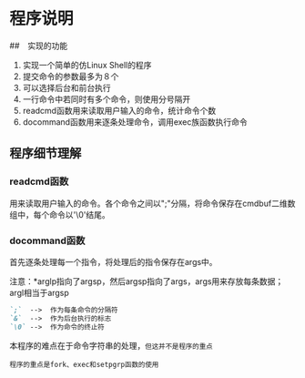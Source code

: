 # 程序说明

##　实现的功能

1. 实现一个简单的仿Linux Shell的程序
2. 提交命令的参数最多为８个
3. 可以选择后台和前台执行
4. 一行命令中若同时有多个命令，则使用分号隔开
5. readcmd函数用来读取用户输入的命令，统计命令个数
6. docommand函数用来逐条处理命令，调用exec族函数执行命令

## 程序细节理解

### readcmd函数

用来读取用户输入的命令。各个命令之间以";"分隔，将命令保存在cmdbuf二维数组中，每个命令以'\0'结尾。

### docommand函数

首先逐条处理每一个指令，将处理后的指令保存在args中。

注意：*arglp指向了argsp，然后argsp指向了args，args用来存放每条数据；argl相当于argsp

```markdown
`;`  -->  作为每条命令的分隔符
`&`  -->  作为后台执行的标志
`\0` -->  作为命令的终止符
```

本程序的难点在于命令字符串的处理，`但这并不是程序的重点`

`程序的重点是fork、exec和setpgrp函数的使用`
